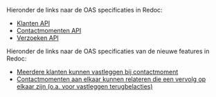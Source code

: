 Hieronder de links naar de OAS specificaties in Redoc:
- [Klanten API](http://redocly.github.io/redoc/?url=https://raw.githubusercontent.com/HenriKorver/gemma-zaken/master/api-specificatie/DESIGN/kic/klanten/openapi.yaml)
- [Contactmomenten API](http://redocly.github.io/redoc/?url=https://raw.githubusercontent.com/HenriKorver/gemma-zaken/master/api-specificatie/DESIGN/kic/contactmomenten/openapi.yaml)
- [Verzoeken API](http://redocly.github.io/redoc/?url=https://raw.githubusercontent.com/HenriKorver/gemma-zaken/master/api-specificatie/DESIGN/kic/verzoeken/openapi.yaml)

Hieronder de links naar de OAS specificaties van de nieuwe features in Redoc:
- [Meerdere klanten kunnen vastleggen bij contactmoment](http://redocly.github.io/redoc/?url=https://raw.githubusercontent.com/HenriKorver/gemma-zaken/master/api-specificatie/DESIGN/kic/klantinteractie-contactmomentklanten.yaml#tag/klantcontactmomenten)
- [Contactmomenten aan elkaar kunnen relateren die een vervolg op elkaar zijn (o.a. voor vastleggen terugbelacties)](http://redocly.github.io/redoc/?url=https://raw.githubusercontent.com/HenriKorver/gemma-zaken/master/api-specificatie/DESIGN/kic/klantinteracties-terugbelfunctionaliteit)
